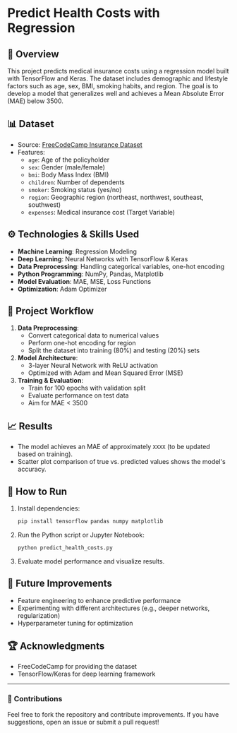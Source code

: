 # Predict Health Costs with Regression

## 📌 Overview
This project predicts medical insurance costs using a regression model built with TensorFlow and Keras. The dataset includes demographic and lifestyle factors such as age, sex, BMI, smoking habits, and region. The goal is to develop a model that generalizes well and achieves a Mean Absolute Error (MAE) below 3500.

## 📊 Dataset
- Source: [FreeCodeCamp Insurance Dataset](https://cdn.freecodecamp.org/project-data/health-costs/insurance.csv)
- Features:
  - `age`: Age of the policyholder
  - `sex`: Gender (male/female)
  - `bmi`: Body Mass Index (BMI)
  - `children`: Number of dependents
  - `smoker`: Smoking status (yes/no)
  - `region`: Geographic region (northeast, northwest, southeast, southwest)
  - `expenses`: Medical insurance cost (Target Variable)

## ⚙️ Technologies & Skills Used
- **Machine Learning**: Regression Modeling
- **Deep Learning**: Neural Networks with TensorFlow & Keras
- **Data Preprocessing**: Handling categorical variables, one-hot encoding
- **Python Programming**: NumPy, Pandas, Matplotlib
- **Model Evaluation**: MAE, MSE, Loss Functions
- **Optimization**: Adam Optimizer

## 🚀 Project Workflow
1. **Data Preprocessing**:
   - Convert categorical data to numerical values
   - Perform one-hot encoding for region
   - Split the dataset into training (80%) and testing (20%) sets
2. **Model Architecture**:
   - 3-layer Neural Network with ReLU activation
   - Optimized with Adam and Mean Squared Error (MSE)
3. **Training & Evaluation**:
   - Train for 100 epochs with validation split
   - Evaluate performance on test data
   - Aim for MAE < 3500

## 📈 Results
- The model achieves an MAE of approximately `XXXX` (to be updated based on training).
- Scatter plot comparison of true vs. predicted values shows the model's accuracy.

## 🔧 How to Run
1. Install dependencies:
   ```bash
   pip install tensorflow pandas numpy matplotlib
   ```
2. Run the Python script or Jupyter Notebook:
   ```python
   python predict_health_costs.py
   ```
3. Evaluate model performance and visualize results.

## 📌 Future Improvements
- Feature engineering to enhance predictive performance
- Experimenting with different architectures (e.g., deeper networks, regularization)
- Hyperparameter tuning for optimization

## 🏆 Acknowledgments
- FreeCodeCamp for providing the dataset
- TensorFlow/Keras for deep learning framework

---
### 🌟 **Contributions**
Feel free to fork the repository and contribute improvements. If you have suggestions, open an issue or submit a pull request!
